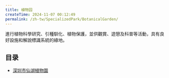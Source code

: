```yaml
---
title: 植物园
createTime: 2024-11-07 00:12:49
permalink: /zh-tw/SpecializedPark/BotanicalGarden/
---
```


進行植物科學研究、引種馴化、植物保護，並供觀賞、遊憩及科普等活動，具有良好設施和解說標識系統的綠地。

## 目录
- [深圳市仙湖植物園](./1.深圳市仙湖植物园.md)
